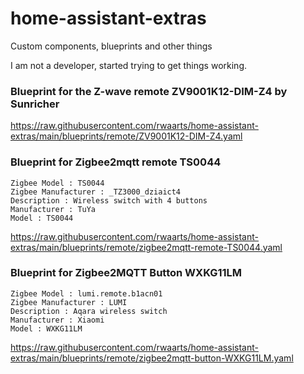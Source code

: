 # home-assistant-extras
Custom components, blueprints and other things

I am not a developer, started trying to get things working.


### Blueprint for the Z-wave remote ZV9001K12-DIM-Z4 by Sunricher

https://raw.githubusercontent.com/rwaarts/home-assistant-extras/main/blueprints/remote/ZV9001K12-DIM-Z4.yaml


### Blueprint for Zigbee2mqtt remote TS0044
```
Zigbee Model : TS0044
Zigbee Manufacturer : _TZ3000_dziaict4
Description : Wireless switch with 4 buttons
Manufacturer : TuYa
Model : TS0044
```
https://raw.githubusercontent.com/rwaarts/home-assistant-extras/main/blueprints/remote/zigbee2mqtt-remote-TS0044.yaml

### Blueprint for Zigbee2MQTT Button WXKG11LM

```
Zigbee Model : lumi.remote.b1acn01
Zigbee Manufacturer : LUMI
Description : Aqara wireless switch
Manufacturer : Xiaomi
Model : WXKG11LM
```
https://raw.githubusercontent.com/rwaarts/home-assistant-extras/main/blueprints/remote/zigbee2mqtt-button-WXKG11LM.yaml
